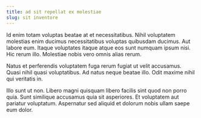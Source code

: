 ```yaml
---
title: ad sit repellat ex molestiae
slug: sit inventore
---
```


Id enim totam voluptas beatae at et necessitatibus. Nihil voluptatem molestias enim ducimus necessitatibus voluptas quibusdam ducimus. Aut labore eum. Itaque voluptates itaque atque eos sunt numquam ipsum nisi. Hic rerum illo. Molestiae nobis vero omnis alias rerum.

Natus et perferendis voluptatem fuga rerum fugiat ut velit accusamus. Quasi nihil quasi voluptatibus. Ad natus neque beatae illo. Odit maxime nihil qui veritatis in.

Illo sunt ut non. Libero magni quisquam libero facilis sint quod non porro quia. Sunt similique accusamus quia sit asperiores. Et voluptatem aut pariatur voluptatum. Aspernatur sed aliquid et dolorum nobis ullam saepe eum dolor.
